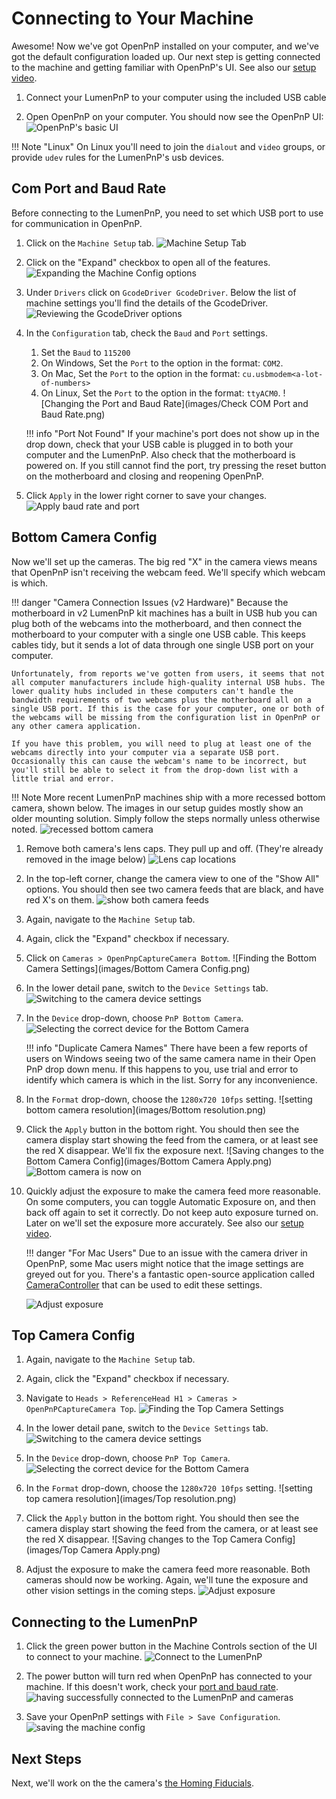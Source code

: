 # Connecting to Your Machine

Awesome! Now we've got OpenPnP installed on your computer, and we've got the default configuration loaded up. Our next step is getting connected to the machine and getting familiar with OpenPnP's UI. See also our [setup video](https://youtube.com/watch?v=CSnczX6VJ7M&si=EnSIkaIECMiOmarE&t=102).

1. Connect your LumenPnP to your computer using the included USB cable

2. Open OpenPnP on your computer. You should now see the OpenPnP UI:
  ![OpenPnP's basic UI](images/openpnp-ui.png)

!!! Note "Linux"
    On Linux you'll need to join the `dialout` and `video` groups, or provide `udev` rules for the LumenPnP's usb devices.

## Com Port and Baud Rate

Before connecting to the LumenPnP, you need to set which USB port to use for communication in OpenPnP.

1. Click on the `Machine Setup` tab.
  ![Machine Setup Tab](images/Machine-Setup-Tab.png)

2. Click on the "Expand" checkbox to open all of the features.
  ![Expanding the Machine Config options](images/Expand-Checkbox.png)

3. Under `Drivers` click on `GcodeDriver GcodeDriver`. Below the list of machine settings you'll find the details of the GcodeDriver.
  ![Reviewing the GcodeDriver options](images/SelectGcodeDriver.png)
  
4. In the `Configuration` tab, check the `Baud` and `Port` settings.
   1. Set the `Baud` to `115200`
   2. On Windows, Set the `Port` to the option in the format: `COM2`.
   3. On Mac, Set the `Port` to the option in the format: `cu.usbmodem<a-lot-of-numbers>`
   4. On Linux, Set the `Port` to the option in the format: `ttyACM0`.
  ![Changing the Port and Baud Rate](images/Check COM Port and Baud Rate.png)

    !!! info "Port Not Found"
        If your machine's port does not show up in the drop down, check that your USB cable is plugged in to both your computer and the LumenPnP. Also check that the motherboard is powered on. If you still cannot find the port, try pressing the reset button on the motherboard and closing and reopening OpenPnP.

5. Click `Apply` in the lower right corner to save your changes.
  ![Apply baud rate and port](images/apply-machine-config.png)

## Bottom Camera Config

Now we'll set up the cameras. The big red "X" in the camera views means that OpenPnP isn't receiving the webcam feed. We'll specify which webcam is which.

!!! danger "Camera Connection Issues (v2 Hardware)"
    Because the motherboard in v2 LumenPnP kit machines has a built in USB hub you can plug both of the webcams into the motherboard, and then connect the motherboard to your computer with a single one USB cable. This keeps cables tidy, but it sends a lot of data through one single USB port on your computer.

    Unfortunately, from reports we've gotten from users, it seems that not all computer manufacturers include high-quality internal USB hubs. The lower quality hubs included in these computers can't handle the bandwidth requirements of two webcams plus the motherboard all on a single USB port. If this is the case for your computer, one or both of the webcams will be missing from the configuration list in OpenPnP or any other camera application.

    If you have this problem, you will need to plug at least one of the webcams directly into your computer via a separate USB port. Occasionally this can cause the webcam's name to be incorrect, but you'll still be able to select it from the drop-down list with a little trial and error.

!!! Note
    More recent LumenPnP machines ship with a more recessed bottom camera, shown below. The images in our setup guides mostly show an older mounting solution. Simply follow the steps normally unless otherwise noted.
    ![recessed bottom camera](images/new-bottom-camera.jpg)

1. Remove both camera's lens caps. They pull up and off. (They're already removed in the image below)
  ![Lens cap locations](../5-mm-per-pixel/images/remove-lens-caps.jpg)

2. In the top-left corner, change the camera view to one of the "Show All" options. You should then see two camera feeds that are black, and have red X's on them.
  ![show both camera feeds](images/switch-camera-display.png)

3. Again, navigate to the `Machine Setup` tab.
4. Again, click the "Expand" checkbox if necessary.
5. Click on `Cameras > OpenPnpCaptureCamera Bottom`.
  ![Finding the Bottom Camera Settings](images/Bottom Camera Config.png)

6. In the lower detail pane, switch to the `Device Settings` tab.
  ![Switching to the camera device settings](images/Bottom-camera-device-settings.png)

7. In the `Device` drop-down, choose `PnP Bottom Camera`.
  ![Selecting the correct device for the Bottom Camera](images/Bottom-camera-select-device.png)

    !!! info "Duplicate Camera Names"
        There have been a few reports of users on Windows seeing two of the same camera name in their Open PnP drop down menu. If this happens to you, use trial and error to identify which camera is which in the list. Sorry for any inconvenience.

8. In the `Format` drop-down, choose the `1280x720 10fps` setting.
  ![setting bottom camera resolution](images/Bottom resolution.png)

9. Click the `Apply` button in the bottom right. You should then see the camera display start showing the feed from the camera, or at least see the red X disappear. We'll fix the exposure next.
  ![Saving changes to the Bottom Camera Config](images/Bottom Camera Apply.png)
  ![Bottom camera is now on](images/Bottom-camera-on.png)

10. Quickly adjust the exposure to make the camera feed more reasonable. On some computers, you can toggle Automatic Exposure on, and then back off again to set it correctly. Do not keep auto exposure turned on. Later on we'll set the exposure more accurately. See also our [setup video](https://youtube.com/watch?v=CSnczX6VJ7M&si=EnSIkaIECMiOmarE&t=867).

    !!! danger "For Mac Users"
        Due to an issue with the camera driver in OpenPnP, some Mac users might notice that the image settings are greyed out for you. There's a fantastic open-source application called [CameraController](https://github.com/Itaybre/CameraController) that can be used to edit these settings.

    ![Adjust exposure](images/adjust-exposure.png)

## Top Camera Config

1. Again, navigate to the `Machine Setup` tab.
2. Again, click the "Expand" checkbox if necessary.
3. Navigate to `Heads > ReferenceHead H1 > Cameras > OpenPnPCaptureCamera Top`.
  ![Finding the Top Camera Settings](images/Top-camera-settings.png)

4. In the lower detail pane, switch to the `Device Settings` tab.
  ![Switching to the camera device settings](images/Top-camera-device-settings.png)

5. In the `Device` drop-down, choose `PnP Top Camera`.
  ![Selecting the correct device for the Bottom Camera](images/Top-camera-select-device.png)

6. In the `Format` drop-down, choose the `1280x720 10fps` setting.
  ![setting top camera resolution](images/Top resolution.png)

7. Click the `Apply` button in the bottom right. You should then see the camera display start showing the feed from the camera, or at least see the red X disappear.
  ![Saving changes to the Top Camera Config](images/Top Camera Apply.png)

8. Adjust the exposure to make the camera feed more reasonable. Both cameras should now be working. Again, we'll tune the exposure and other vision settings in the coming steps.
  ![Adjust exposure](images/adjust-exposure-2.png)

## Connecting to the LumenPnP

1. Click the green power button in the Machine Controls section of the UI to connect to your machine.
  ![Connect to the LumenPnP](images/connect-to-machine-power-button.png)

2. The power button will turn red when OpenPnP has connected to your machine. If this doesn't work, check your [port and baud rate](#com-port-and-baud-rate).
  ![having successfully connected to the LumenPnP and cameras](images/connected-to-machine.png)

3. Save your OpenPnP settings with `File > Save Configuration`.
  ![saving the machine config](images/save-configuration.png)

## Next Steps

Next, we'll work on the the camera's [the Homing Fiducials](../4-homing-fiducial/index.md).
